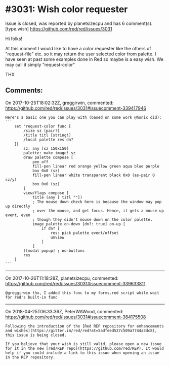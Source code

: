
#3031: Wish color requester
================================================================================
Issue is closed, was reported by planetsizecpu and has 6 comment(s).
[type.wish]
<https://github.com/red/red/issues/3031>

Hi folks!

At this moment I would like to have a color requester like the others of "request-file" etc.
so it may return the user selected color from palette. I have seen at past some examples done in Red
so maybe is a easy wish. We may call it simply "request-color"

THX


Comments:
--------------------------------------------------------------------------------

On 2017-10-25T18:02:32Z, greggirwin, commented:
<https://github.com/red/red/issues/3031#issuecomment-339417946>

    Here's a basic one you can play with (based on some work @honix did):
    ```
    	set 'request-color func [
    		/size sz [pair!]
    		/title titl [string!]
    		/local palette res dn?
    	][
    		sz: any [sz 150x150]
    		palette: make image! sz
    		draw palette compose [
    			pen off
    			fill-pen linear red orange yellow green aqua blue purple
    			box 0x0 (sz)
    			fill-pen linear white transparent black 0x0 (as-pair 0 sz/y)
    			box 0x0 (sz)
    		]
    		view/flags compose [
    			title (any [ titl ""])
    			; The mouse down check here is because the window may pop up directly
    			; over the mouse, and get focus. Hence, it gets a mouse up event, even
    			; though they didn't mouse down on the color palette.
    			image palette on-down [dn?: true] on-up [
    				if dn? [
    					res: pick palette event/offset
    					unview
    				]
    			]
    		][modal popup] ; no-buttons
    		res
    	]
    ```

--------------------------------------------------------------------------------

On 2017-10-26T11:18:28Z, planetsizecpu, commented:
<https://github.com/red/red/issues/3031#issuecomment-339633811>

    @greggirwin thx, I added this func to my forms.red script while wait for red's built-in func

--------------------------------------------------------------------------------

On 2018-04-25T06:33:36Z, PeterWAWood, commented:
<https://github.com/red/red/issues/3031#issuecomment-384175508>

    Following the introduction of the [Red REP repository for enhancements and wishes](https://gitter.im/red/red?at=5adfeed527c509a7744a3dc8), this issue is being closed.
    
    If you believe that your wish is still valid, please open a new issue for it in the new [red/REP repo](https://github.com/red/REP). It would help if you could include a link to this issue when opening an issue in the REP repository.

